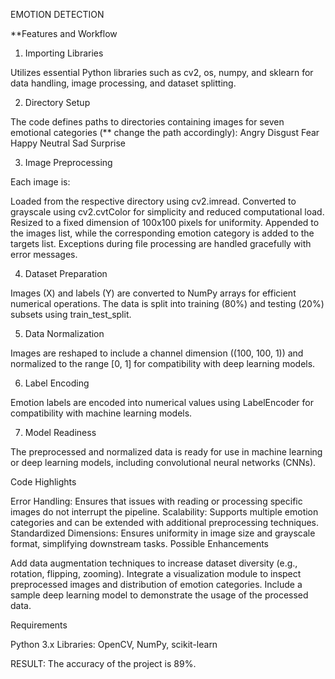 EMOTION DETECTION

**Features and Workflow
1. Importing Libraries

Utilizes essential Python libraries such as cv2, os, numpy, and sklearn for data handling, image processing, and dataset splitting.

2. Directory Setup

The code defines paths to directories containing images for seven emotional categories (** change the path accordingly):
Angry
Disgust
Fear
Happy
Neutral
Sad
Surprise

3. Image Preprocessing

Each image is:

Loaded from the respective directory using cv2.imread.
Converted to grayscale using cv2.cvtColor for simplicity and reduced computational load.
Resized to a fixed dimension of 100x100 pixels for uniformity.
Appended to the images list, while the corresponding emotion category is added to the targets list.
Exceptions during file processing are handled gracefully with error messages.

4. Dataset Preparation

Images (X) and labels (Y) are converted to NumPy arrays for efficient numerical operations.
The data is split into training (80%) and testing (20%) subsets using train_test_split.

5. Data Normalization

Images are reshaped to include a channel dimension ((100, 100, 1)) and normalized to the range [0, 1] for compatibility with deep learning models.

6. Label Encoding

Emotion labels are encoded into numerical values using LabelEncoder for compatibility with machine learning models.

7. Model Readiness

The preprocessed and normalized data is ready for use in machine learning or deep learning models, including convolutional neural networks (CNNs).

Code Highlights

Error Handling: Ensures that issues with reading or processing specific images do not interrupt the pipeline.
Scalability: Supports multiple emotion categories and can be extended with additional preprocessing techniques.
Standardized Dimensions: Ensures uniformity in image size and grayscale format, simplifying downstream tasks.
Possible Enhancements

Add data augmentation techniques to increase dataset diversity (e.g., rotation, flipping, zooming).
Integrate a visualization module to inspect preprocessed images and distribution of emotion categories.
Include a sample deep learning model to demonstrate the usage of the processed data.

Requirements

Python 3.x
Libraries: OpenCV, NumPy, scikit-learn

RESULT:
The accuracy of the project is 89%.
